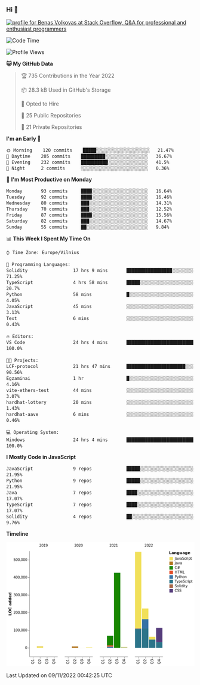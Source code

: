 ### Hi 👋
<a href="https://stackoverflow.com/users/14954249/benas-volkovas"><img src="https://stackoverflow.com/users/flair/14954249.png?theme=dark" width="208" height="58" alt="profile for Benas Volkovas at Stack Overflow, Q&amp;A for professional and enthusiast programmers" title="profile for Benas Volkovas at Stack Overflow, Q&amp;A for professional and enthusiast programmers"></a>

<!--START_SECTION:waka-->
![Code Time](http://img.shields.io/badge/Code%20Time-1%2C051%20hrs%2047%20mins-blue)

![Profile Views](http://img.shields.io/badge/Profile%20Views-0-blue)

**🐱 My GitHub Data** 

> 🏆 735 Contributions in the Year 2022
 > 
> 📦 28.3 kB Used in GitHub's Storage 
 > 
> 💼 Opted to Hire
 > 
> 📜 25 Public Repositories 
 > 
> 🔑 21 Private Repositories  
 > 
**I'm an Early 🐤** 

```text
🌞 Morning    120 commits    █████░░░░░░░░░░░░░░░░░░░░   21.47% 
🌆 Daytime    205 commits    █████████░░░░░░░░░░░░░░░░   36.67% 
🌃 Evening    232 commits    ██████████░░░░░░░░░░░░░░░   41.5% 
🌙 Night      2 commits      ░░░░░░░░░░░░░░░░░░░░░░░░░   0.36%

```
📅 **I'm Most Productive on Monday** 

```text
Monday       93 commits     ████░░░░░░░░░░░░░░░░░░░░░   16.64% 
Tuesday      92 commits     ████░░░░░░░░░░░░░░░░░░░░░   16.46% 
Wednesday    80 commits     ███░░░░░░░░░░░░░░░░░░░░░░   14.31% 
Thursday     70 commits     ███░░░░░░░░░░░░░░░░░░░░░░   12.52% 
Friday       87 commits     ████░░░░░░░░░░░░░░░░░░░░░   15.56% 
Saturday     82 commits     ███░░░░░░░░░░░░░░░░░░░░░░   14.67% 
Sunday       55 commits     ██░░░░░░░░░░░░░░░░░░░░░░░   9.84%

```


📊 **This Week I Spent My Time On** 

```text
⌚︎ Time Zone: Europe/Vilnius

💬 Programming Languages: 
Solidity                 17 hrs 9 mins       █████████████████░░░░░░░░   71.25% 
TypeScript               4 hrs 58 mins       █████░░░░░░░░░░░░░░░░░░░░   20.7% 
Python                   58 mins             █░░░░░░░░░░░░░░░░░░░░░░░░   4.05% 
JavaScript               45 mins             ░░░░░░░░░░░░░░░░░░░░░░░░░   3.13% 
Text                     6 mins              ░░░░░░░░░░░░░░░░░░░░░░░░░   0.43%

🔥 Editors: 
VS Code                  24 hrs 4 mins       █████████████████████████   100.0%

🐱‍💻 Projects: 
LCF-protocol             21 hrs 47 mins      ██████████████████████░░░   90.56% 
Egzaminai                1 hr                █░░░░░░░░░░░░░░░░░░░░░░░░   4.16% 
vite-ethers-test         44 mins             ░░░░░░░░░░░░░░░░░░░░░░░░░   3.07% 
hardhat-lottery          20 mins             ░░░░░░░░░░░░░░░░░░░░░░░░░   1.43% 
hardhat-aave             6 mins              ░░░░░░░░░░░░░░░░░░░░░░░░░   0.46%

💻 Operating System: 
Windows                  24 hrs 4 mins       █████████████████████████   100.0%

```

**I Mostly Code in JavaScript** 

```text
JavaScript               9 repos             █████░░░░░░░░░░░░░░░░░░░░   21.95% 
Python                   9 repos             █████░░░░░░░░░░░░░░░░░░░░   21.95% 
Java                     7 repos             ████░░░░░░░░░░░░░░░░░░░░░   17.07% 
TypeScript               7 repos             ████░░░░░░░░░░░░░░░░░░░░░   17.07% 
Solidity                 4 repos             ██░░░░░░░░░░░░░░░░░░░░░░░   9.76%

```


**Timeline**

![Chart not found](https://raw.githubusercontent.com/BenasVolkovas/BenasVolkovas/main/charts/bar_graph.png) 


 Last Updated on 09/11/2022 00:42:25 UTC
<!--END_SECTION:waka-->
